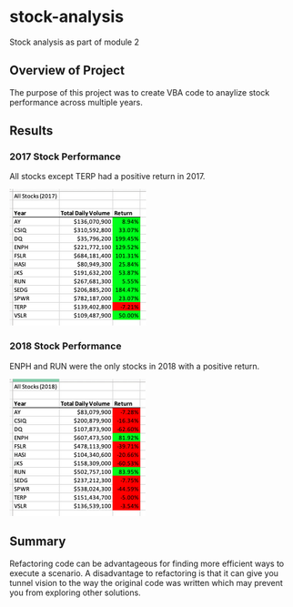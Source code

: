 # stock-analysis
Stock analysis as part of module 2

## Overview of Project
The purpose of this project was to create VBA code to anaylize stock performance across multiple years. 

## Results
### 2017 Stock Performance
All stocks except TERP had a positive return in 2017. 

![All Stocks (2017)](/Resources/All%20Stocks_2017.png)

### 2018 Stock Performance
ENPH and RUN were the only stocks in 2018 with a positive return.

![All Stocks (2018)](/Resources/All%20Stocks_2018.png)

## Summary
Refactoring code can be advantageous for finding more efficient ways to execute a scenario. A disadvantage to refactoring is that it can give you tunnel vision to the way the original code was written which may prevent you from exploring other solutions. 
